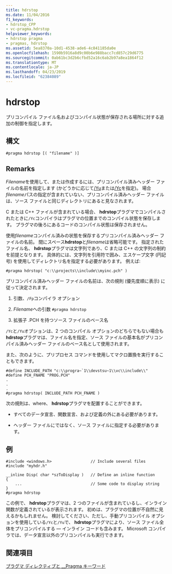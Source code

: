 ```yaml
---
title: hdrstop
ms.date: 11/04/2016
f1_keywords:
- hdrstop_CPP
- vc-pragma.hdrstop
helpviewer_keywords:
- hdrstop pragma
- pragmas, hdrstop
ms.assetid: 5ea8370a-10d1-4538-ade6-4c841185da0e
ms.openlocfilehash: 1590b5916a8d9c00b6e988bacc7cd857c29d6775
ms.sourcegitcommit: 0ab61bc3d2b6cfbd52a16c6ab2b97a8ea1864f12
ms.translationtype: MT
ms.contentlocale: ja-JP
ms.lasthandoff: 04/23/2019
ms.locfileid: "62384089"
---
```

# <a name="hdrstop"></a>hdrstop
プリコンパイル ファイル名およびコンパイル状態が保存される場所に対する追加の制御を指定します。

## <a name="syntax"></a>構文

```
#pragma hdrstop [( "filename" )]
```

## <a name="remarks"></a>Remarks

*Filename*を使用して、または作成するには、プリコンパイル済みヘッダー ファイルの名前を指定します (かどうかに応じて[/Yu](../build/reference/yu-use-precompiled-header-file.md)または[/Yc](../build/reference/yc-create-precompiled-header-file.md)を指定)。 場合*filename*パスの指定が含まれていない、プリコンパイル済みヘッダー ファイルは、ソース ファイルと同じディレクトリにあると見なされます。

C または C++ ファイルが含まれている場合、 **hdrstop**プラグマでコンパイルされたときに`/Yc`コンパイラはプラグマの位置までのコンパイル状態を保存します。 プラグマの後ろにあるコードのコンパイル状態は保存されません。

使用*filename*コンパイル済みの状態を保存するプリコンパイル済みヘッダー ファイルの名前。 間にスペース**hdrstop**と*filename*は省略可能です。 指定されたファイル名、 **hdrstop**プラグマは文字列であり、C または C++ の文字列の制約を前提となります。 具体的には、文字列を引用符で囲み、エスケープ文字 (円記号) を使用してディレクトリ名を指定する必要があります。 例えば:

```
#pragma hdrstop( "c:\\projects\\include\\myinc.pch" )
```

プリコンパイル済みヘッダー ファイルの名前は、次の規則 (優先度順に表示) に従って決定されます。

1. 引数、`/Fp`コンパイラ オプション

2. *Filename*への引数 `#pragma hdrstop`

3. 拡張子 .PCH を持つソース ファイルのベース名

`/Yc`と`/Yu`オプションは、2 つのコンパイル オプションのどちらでもない場合も**hdrstop**プラグマは、ファイル名を指定、ソース ファイルの基本名がプリコンパイル済みヘッダー ファイルのベース名として使用されます。

また、次のように、プリプロセス コマンドを使用してマクロ置換を実行することもできます。

```
#define INCLUDE_PATH "c:\\progra~`1\\devstsu~1\\vc\\include\\"
#define PCH_FNAME "PROG.PCH"
.
.
.
#pragma hdrstop( INCLUDE_PATH PCH_FNAME )
```

次の規則は、where、 **hdrstop**プラグマを配置することができます。

- すべてのデータ宣言、関数宣言、および定義の外にある必要があります。

- ヘッダー ファイルにではなく、ソース ファイルに指定する必要があります。

## <a name="example"></a>例

```
#include <windows.h>                 // Include several files
#include "myhdr.h"

__inline Disp( char *szToDisplay )   // Define an inline function
{
    ...                              // Some code to display string
}
#pragma hdrstop
```

この例で、 **hdrstop**プラグマは、2 つのファイルが含まれているし、インライン関数が定義されているが表示されます。 初めは、プラグマの位置が不自然に見えるかもしれません。 検討してください、ただし、手動プリコンパイル オプションを使用している`/Yc`と`/Yu`で、 **hdrstop**プラグマにより、ソース ファイル全体をプリコンパイルする — インライン コードも含みます。 Microsoft コンパイラでは、データ宣言以外のプリコンパイルも実行できます。

## <a name="see-also"></a>関連項目

[プラグマ ディレクティブと __Pragma キーワード](../preprocessor/pragma-directives-and-the-pragma-keyword.md)